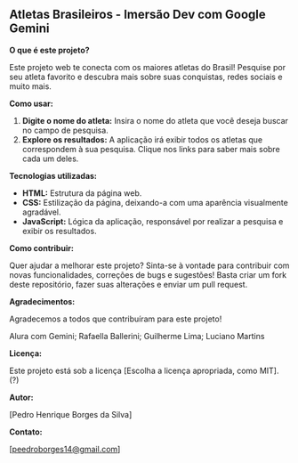##  Atletas Brasileiros - Imersão Dev com Google Gemini
**O que é este projeto?**

Este projeto web te conecta com os maiores atletas do Brasil! Pesquise por seu atleta favorito e descubra mais sobre suas conquistas, redes sociais e muito mais. 

**Como usar:**

1. **Digite o nome do atleta:** Insira o nome do atleta que você deseja buscar no campo de pesquisa.
2. **Explore os resultados:** A aplicação irá exibir todos os atletas que correspondem à sua pesquisa. Clique nos links para saber mais sobre cada um deles.

**Tecnologias utilizadas:**

* **HTML:** Estrutura da página web.
* **CSS:** Estilização da página, deixando-a com uma aparência visualmente agradável.
* **JavaScript:** Lógica da aplicação, responsável por realizar a pesquisa e exibir os resultados.

**Como contribuir:**

Quer ajudar a melhorar este projeto? Sinta-se à vontade para contribuir com novas funcionalidades, correções de bugs e sugestões! Basta criar um fork deste repositório, fazer suas alterações e enviar um pull request.

**Agradecimentos:**

Agradecemos a todos que contribuíram para este projeto!

Alura com Gemini; 
Rafaella Ballerini; 
Guilherme Lima; 
Luciano Martins

**Licença:**

Este projeto está sob a licença [Escolha a licença apropriada, como MIT]. (?)

**Autor:**

[Pedro Henrique Borges da Silva]

**Contato:**

[peedroborges14@gmail.com]
